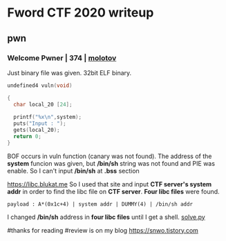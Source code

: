 # Fword CTF 2020 writeup
## pwn
### Welcome Pwner | 374 | [molotov](https://github.com/snwox/Writeup/blob/master/CTF/2020/FwordCTF/pwn/molotov)
Just binary file was given. 32bit ELF binary.
```c++
undefined4 vuln(void)

{
  char local_20 [24];
  
  printf("%x\n",system);
  puts("Input : ");
  gets(local_20);
  return 0;
}
```
BOF occurs in vuln function (canary was not found). The address of the **system** funcion was given, but **/bin/sh** string was not found and PIE was enable. So I can't input **/bin/sh** at **.bss** section 

https://libc.blukat.me
So I used that site and input **CTF server's system addr** in order to find the libc file on **CTF server**. **Four libc files** were found. 
```
payload : A*(0x1c+4) | system addr | DUMMY(4) | /bin/sh addr
```
I changed **/bin/sh** address in **four libc files** until I get a shell. [solve.py ](https://github.com/snwox/Writeup/blob/master/CTF/2020/FwordCTF/pwn/solve.py)

#thanks for reading
#review is on my blog https://snwo.tistory.com
